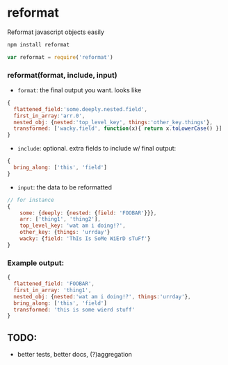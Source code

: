 reformat
========

Reformat javascript objects easily

```bash
npm install reformat
```

```javascript
var reformat = require('reformat')
```


### reformat(format, include, input)

- `format`: the final output you want. looks like

```javascript
{
  flattened_field:'some.deeply.nested.field',
  first_in_array:'arr.0',
  nested_obj: {nested:'top_level_key', things:'other_key.things'},
  transformed: ['wacky.field', function(x){ return x.toLowerCase() }]
}
```


- `include`: optional. extra fields to include w/ final output:

```javascript
{
  bring_along: ['this', 'field']
}
```


- `input`: the data to be reformatted

```javascript
// for instance
{
    some: {deeply: {nested: {field: 'FOOBAR'}}},
    arr: ['thing1', 'thing2'],
    top_level_key: 'wat am i doing!?',
    other_key: {things: 'urrday'}
    wacky: {field: 'ThIs Is SoMe WiErD sTuFf'}
}
```

### Example output:

```javascript
{
  flattened_field: 'FOOBAR',
  first_in_array: 'thing1',
  nested_obj: {nested:'wat am i doing!?', things:'urrday'},
  bring_along: ['this', 'field']
  transformed: 'this is some wierd stuff'
}
```


## TODO:
- better tests, better docs, (?)aggregation
